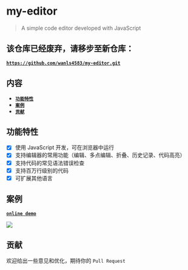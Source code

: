 # my-editor

> A simple code editor developed with JavaScript

## 该仓库已经废弃，请移步至新仓库：
[**`https://github.com/wanls4583/my-editor.git`**](https://github.com/wanls4583/my-editor.git)

## 内容

- [**`功能特性`**](#功能特性)
- [**`案例`**](#案例)
- [**`贡献`**](#贡献)

## 功能特性
* [x] 使用 JavaScript 开发，可在浏览器中运行
* [x] 支持编辑器的常用功能（编辑、多点编辑、折叠、历史记录、代码高亮）
* [x] 支持代码的常见语法错误检查
* [x] 支持百万行级别的代码
* [x] 可扩展其他语言

## 案例
[**`online demo`**](https://blog.lisong.hn.cn/code/example/my-editor/dist/index.html)

![](https://wanls4583.github.io/images/code/my-editor.png)

## 贡献
欢迎给出一些意见和优化，期待你的 `Pull Request`
